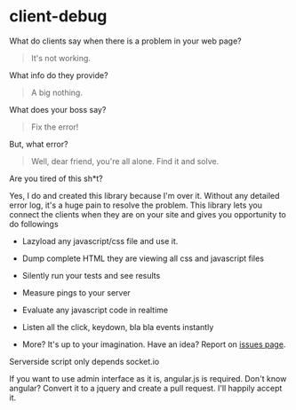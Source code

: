 client-debug
============

What do clients say when there is a problem in your web page?

> It's not working.

What info do they provide?

> A big nothing.

What does your boss say?

> Fix the error!

But, what error?

>Well, dear friend, you're all alone. Find it and solve.

Are you tired of this sh*t?

Yes, I do and created this library because I'm over it. Without any detailed error log, it's a huge pain to resolve the problem. This library lets you
connect the clients when they are on your site and gives you opportunity to do followings

- Lazyload any javascript/css file and use it.

- Dump complete HTML they are viewing all css and javascript files

- Silently run your tests and see results

- Measure pings to your server

- Evaluate any javascript code in realtime

- Listen all the click, keydown, bla bla events instantly

- More? It's up to your imagination. Have an idea? Report on [issues page](/issues).


Serverside script only depends socket.io

If you want to use admin interface as it is, angular.js is required. 
Don't know angular? Convert it to a jquery and create a pull request. I'll happily accept it.